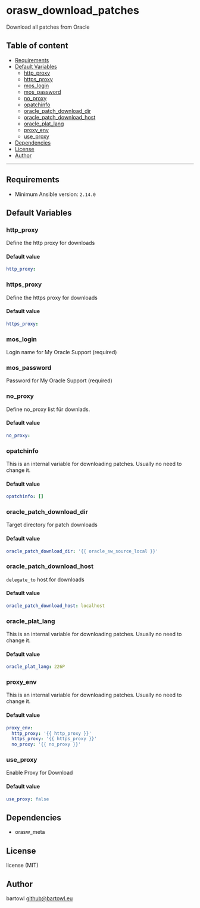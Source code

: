 # orasw_download_patches

Download all patches from Oracle

## Table of content

- [Requirements](#requirements)
- [Default Variables](#default-variables)
  - [http_proxy](#http_proxy)
  - [https_proxy](#https_proxy)
  - [mos_login](#mos_login)
  - [mos_password](#mos_password)
  - [no_proxy](#no_proxy)
  - [opatchinfo](#opatchinfo)
  - [oracle_patch_download_dir](#oracle_patch_download_dir)
  - [oracle_patch_download_host](#oracle_patch_download_host)
  - [oracle_plat_lang](#oracle_plat_lang)
  - [proxy_env](#proxy_env)
  - [use_proxy](#use_proxy)
- [Dependencies](#dependencies)
- [License](#license)
- [Author](#author)

---

## Requirements

- Minimum Ansible version: `2.14.0`


## Default Variables

### http_proxy

Define the http proxy for downloads

#### Default value

```YAML
http_proxy:
```

### https_proxy

Define the https proxy for downloads

#### Default value

```YAML
https_proxy:
```

### mos_login

Login name for My Oracle Support (required)

### mos_password

Password for My Oracle Support (required)

### no_proxy

Define no_proxy list für downlads.

#### Default value

```YAML
no_proxy:
```

### opatchinfo

This is an internal variable for downloading patches.
Usually no need to change it.

#### Default value

```YAML
opatchinfo: []
```

### oracle_patch_download_dir

Target directory for patch downloads

#### Default value

```YAML
oracle_patch_download_dir: '{{ oracle_sw_source_local }}'
```

### oracle_patch_download_host

`delegate_to` host for downloads

#### Default value

```YAML
oracle_patch_download_host: localhost
```

### oracle_plat_lang

This is an internal variable for downloading patches.
Usually no need to change it.

#### Default value

```YAML
oracle_plat_lang: 226P
```

### proxy_env

This is an internal variable for downloading patches.
Usually no need to change it.

#### Default value

```YAML
proxy_env:
  http_proxy: '{{ http_proxy }}'
  https_proxy: '{{ https_proxy }}'
  no_proxy: '{{ no_proxy }}'
```

### use_proxy

Enable Proxy for Download

#### Default value

```YAML
use_proxy: false
```



## Dependencies

- orasw_meta

## License

license (MIT)

## Author

bartowl <github@bartowl.eu>
